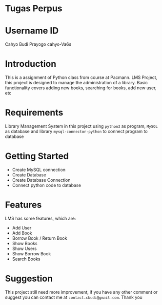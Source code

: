 # Tugas Perpus
# Username ID
Cahyo Budi Prayogo  cahyo-Va6s

# Introduction
This is a assignment of Python class from course at Pacmann. LMS Project, this project is designed to manage the administration of a library. 
Basic functionality covers adding new books, searching for books, add new user, etc

# Requirements
Library Management System in this project using `python3` as program, `MySQL` as database and library `mysql-connector-python` to connect program to database

# Getting Started
- Create MySQL connection
- Create Database
- Create Database Connection
- Connect python code to database

# Features
LMS has some features, which are:
- Add User
- Add Book
- Borrow Book / Return Book
- Show Books
- Show Users
- Show Borrow Book
- Search Books

# Suggestion
This project still need more improvement, if you have any other comment or suggest you can contact me at `contact.cbudi@gmail.com`.
Thank you
